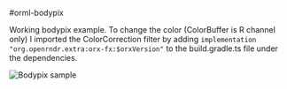 #orml-bodypix

Working bodypix example. To change the color (ColorBuffer is R channel only) I imported the ColorCorrection filter by adding `implementation "org.openrndr.extra:orx-fx:$orxVersion"` to the build.gradle.ts file under the dependencies.

![Bodypix sample](https://github.com/marcoshier/openrndr-ml/blob/main/data/img/Screenshot%202021-07-16%20121957.png)
